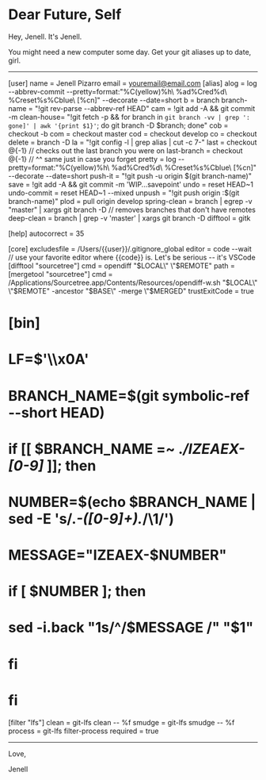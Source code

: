 # Dear Future, Self

Hey, Jenell. It's Jenell. 

You might need a new computer some day. Get your git aliases up to date, girl. 

----

[user]
	name = Jenell Pizarro
	email = youremail@email.com
[alias]
	alog = log --abbrev-commit --pretty=format:"%C(yellow)%h\\ %ad%Cred%d\\ %Creset%s%Cblue\\ [%cn]" --decorate --date=short
	b = branch
	branch-name = "!git rev-parse --abbrev-ref HEAD"
	cam = !git add -A && git commit -m
	clean-house= "!git fetch -p && for branch in `git branch -vv | grep ': gone]' | awk '{print $1}'`; do git branch -D $branch; done"
	cob = checkout -b
	com = checkout master
	cod = checkout develop
	co = checkout
	delete = branch -D
	la = "!git config -l | grep alias | cut -c 7-"
	last = checkout @{-1} // checks out the last branch you were on
	last-branch = checkout @{-1} // ^^ same just in case you forget
	pretty = log --pretty=format:"%C(yellow)%h\\ %ad%Cred%d\\ %Creset%s%Cblue\\ [%cn]" --decorate --date=short
	push-it = "!git push -u origin $(git branch-name)"
	save = !git add -A && git commit -m 'WIP...savepoint'
	undo = reset HEAD~1
	undo-commit = reset HEAD~1 --mixed
	unpush = "!git push origin :$(git branch-name)"
	plod = pull origin develop
	spring-clean = branch | egrep -v "master" | xargs git branch -D // removes branches that don't have remotes
	deep-clean = branch | grep -v 'master' |  xargs git branch -D
	difftool = gitk

[help]
	autocorrect = 35

[core]
	excludesfile = /Users/{{user}}/.gitignore_global
	editor = code --wait // use your favorite editor where {{code}} is. Let's be serious -- it's VSCode
[difftool "sourcetree"]
	cmd = opendiff \"$LOCAL\" \"$REMOTE\"
	path =
[mergetool "sourcetree"]
	cmd = /Applications/Sourcetree.app/Contents/Resources/opendiff-w.sh \"$LOCAL\" \"$REMOTE\" -ancestor \"$BASE\" -merge \"$MERGED\"
	trustExitCode = true
# [bin]
# LF=$'\\\x0A'
# BRANCH_NAME=$(git symbolic-ref --short HEAD)
#
# if [[ $BRANCH_NAME =~ .*\/IZEAEX-[0-9]* ]]; then
#
# 	NUMBER=$(echo $BRANCH_NAME | sed -E 's/.*-([0-9]+).*/\1/')
# 	MESSAGE="IZEAEX-$NUMBER"
# 	if [ $NUMBER ]; then
# 		sed -i.back "1s/^/$MESSAGE /" "$1"
# 	fi
# fi
[filter "lfs"]
	clean = git-lfs clean -- %f
	smudge = git-lfs smudge -- %f
	process = git-lfs filter-process
	required = true
  
  
----
  
Love, 

Jenell



